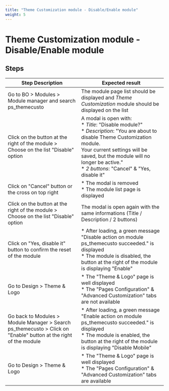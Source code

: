 ```yaml
---
title: "Theme Customization module - Disable/Enable module"
weight: 5
---
```


# Theme Customization module - Disable/Enable module
## Steps
| Step Description | Expected result |
| ----- | ----- |
| Go to BO > Modules > Module manager and search ps_themecusto | The module page list should be displayed and *Theme Customization* module should be displayed on the list |
| Click on the button at the right of the module > Choose on the list "Disable" option | A modal is open with:<br> * *Title*: "Disable module?"<br> * *Description*: "You are about to disable Theme Customization module.<br>Your current settings will be saved, but the module will no longer be active."<br> * *2 buttons*: "Cancel" & "Yes, disable it" |
| Click on "Cancel" button or the cross on top right | * The modal is removed<br> * The module list page is displayed |
| Click on the button at the right of the module > Choose on the list "Disable" option | The modal is open again with the same informations (Title / Description / 2 buttons) |
| Click on "Yes, disable it" button to confirm the reset of the module | * After loading, a green message "Disable action on module ps_themecusto succeeded." is displayed<br> * The module is disabled, the button at the right of the module is displaying "Enable" |
| Go to Design > Theme & Logo | * The "Theme & Logo" page is well displayed<br> * The "Pages Configuration" & "Advanced Customization" tabs are not available |
| Go back to Modules > Module Manager > Search ps_themecusto > Click on "Enable" button at the right of the module | * After loading, a green message "Enable action on module ps_themecusto succeeded." is displayed<br> * The module is enabled, the button at the right of the module is displaying "Disable Mobile" |
| Go to Design > Theme & Logo | * The "Theme & Logo" page is well displayed<br> * The "Pages Configuration" & "Advanced Customization" tabs are available |
